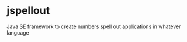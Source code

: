 jspellout
=========

Java SE framework to create numbers spell out applications in whatever language
